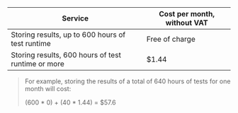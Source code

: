 | Service                                            | Cost per month, without VAT |
| ---------------------------------------------------| ----------------------------|
| Storing results, up to 600 hours of test runtime   | Free of charge              |
| Storing results, 600 hours of test runtime or more | $1.44                       |

> For example, storing the results of a total of 640 hours of tests for one month will cost:
>
> (600 * 0) + (40 * 1.44) = $57.6